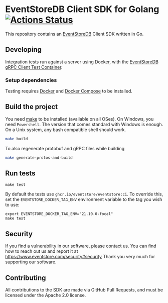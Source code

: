 # EventStoreDB Client SDK for Golang [![Actions Status](https://github.com/eventstore/EventStore-Client-Go/workflows/CI/badge.svg?branch=master)](https://github.com/eventstore/EventStore-Client-Go/actions)


This repository contains an [EventStoreDB][es] Client SDK written in Go.

## Developing

Integration tests run against a server using Docker, with the [EventStoreDB gRPC Client Test Container][container].

### Setup dependencies
Testing requires [Docker] and [Docker Compose] to be installed.

## Build the project

You need [make] to be installed (available on all OSes). On Windows, you need `Powershell`. The version that comes standard with Windows is enough. On a Unix system, any bash
compatible shell should work.

```bash
make build
```

To also regenerate protobuf and gRPC files while building

```bash
make generate-protos-and-build
```

## Run tests

```
make test
```

By default the tests use `ghcr.io/eventstore/eventstore:ci`. To override this, set the `EVENTSTORE_DOCKER_TAG_ENV` environment variable to the tag you wish to use:

```shell
export EVENTSTORE_DOCKER_TAG_ENV="21.10.0-focal"
make test
```

## Security

If you find a vulnerability in our software, please contact us. You can find how to reach out us and report it at https://www.eventstore.com/security#security
Thank you very much for supporting our software.

## Contributing

All contributions to the SDK are made via GitHub Pull Requests, and must be licensed under the Apache 2.0 license.

[container]: https://github.com/EventStore/EventStore-Client-gRPC-TestData

[docker]: https://www.docker.com/
[docker compose]: https://www.docker.com/

[es]: https://eventstore.com
[make]: https://www.gnu.org/software/make/
